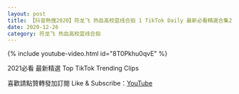 ```yaml
---
layout: post
title: 【抖音熱搜2020】符龙飞 热血高校蓝线合拍 1 TikTok Daily 最新必看精選合集2020 12 26
date: 2020-12-26
category: 符龙飞 热血高校蓝线合拍
---
```


{% include youtube-video.html id="8T0Pkhu0qvE" %}

2021必看 最新精選 Top TikTok Trending Clips

喜歡請點贊轉發加訂閱 Like & Subscribe：[YouTube](https://www.youtube.com/channel/UCAoR7VcanIPd04uEq_GIylA/videos)

